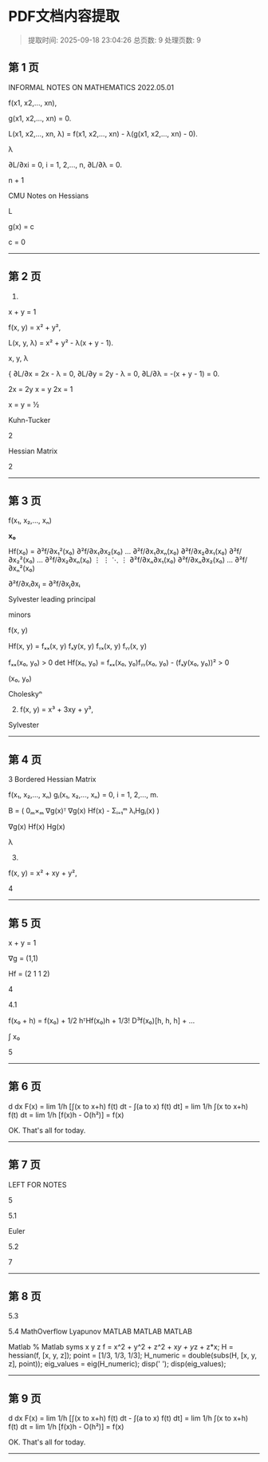 # PDF文档内容提取
> 提取时间: 2025-09-18 23:04:26
> 总页数: 9
> 处理页数: 9

## 第 1 页

INFORMAL NOTES ON
MATHEMATICS
2022.05.01

f(x1, x2,..., xn),

g(x1, x2,..., xn) = 0.

L(x1, x2,..., xn, λ) = f(x1, x2,..., xn) - λ(g(x1, x2,..., xn) - 0).

λ

∂L/∂xi = 0, i = 1, 2,..., n,  ∂L/∂λ = 0.

n + 1

CMU Notes on Hessians

L

g(x) = c

c = 0

---

## 第 2 页

1.

x + y = 1

f(x, y) = x² + y²,

L(x, y, λ) = x² + y² - λ(x + y - 1).

x, y, λ

{ ∂L/∂x = 2x - λ = 0,
∂L/∂y = 2y - λ = 0,
∂L/∂λ = -(x + y - 1) = 0.

2x = 2y  x = y  2x = 1

x = y = ½

Kuhn-Tucker

2

Hessian Matrix

2

---

## 第 3 页

f(x₁, x₂,..., xₙ)

**x₀**

Hf(x₀) = 
∂²f/∂x₁²(x₀)  ∂²f/∂x₁∂x₂(x₀) ... ∂²f/∂x₁∂xₙ(x₀)
∂²f/∂x₂∂x₁(x₀)  ∂²f/∂x₂²(x₀) ... ∂²f/∂x₂∂xₙ(x₀)
⋮ ⋮ ⋱ ⋮
∂²f/∂xₙ∂x₁(x₀)  ∂²f/∂xₙ∂x₂(x₀) ... ∂²f/∂xₙ²(x₀)

∂²f/∂xᵢ∂xⱼ = ∂²f/∂xⱼ∂xᵢ

Sylvester leading principal

minors

f(x, y)

Hf(x, y) = 
fₓₓ(x, y)  fₓy(x, y)
fᵧₓ(x, y)  fᵧᵧ(x, y)

fₓₓ(x₀, y₀) > 0
det Hf(x₀, y₀) = fₓₓ(x₀, y₀)fᵧᵧ(x₀, y₀) - (fₓy(x₀, y₀))² > 0

(x₀, y₀)

Choleskyⁿ

2.  f(x, y) = x³ + 3xy + y³,

Sylvester

---

## 第 4 页

3 Bordered Hessian Matrix

f(x₁, x₂,..., xₙ)
gᵢ(x₁, x₂,..., xₙ) = 0, i = 1, 2,..., m.

B = 
(
0ₘ×ₘ  ∇g(x)ᵀ
∇g(x)  Hf(x) - Σᵢ₌₁ᵐ λᵢHgᵢ(x)
)

∇g(x) Hf(x) Hg(x)

λ

3.
f(x, y) = x² + xy + y²,

4

---

## 第 5 页

x + y = 1

∇g = (1,1)

Hf = (2 1
     1 2)

4

4.1

f(x₀ + h) = f(x₀) + 1/2 hᵀHf(x₀)h + 1/3! D³f(x₀)[h, h, h] + ...

∫ x₀

5

---

## 第 6 页

d
dx
F(x) = lim 1/h [∫(x to x+h) f(t) dt - ∫(a to x) f(t) dt]
= lim 1/h ∫(x to x+h) f(t) dt
= lim 1/h [f(x)h - O(h²)]
= f(x)

OK. That's all for today.

---

## 第 7 页

LEFT FOR NOTES

5

5.1

Euler

5.2

7

---

## 第 8 页

5.3

5.4
MathOverflow Lyapunov
MATLAB
MATLAB
MATLAB

Matlab
% Matlab
syms x y z
f = x^2 + y^2 + z^2 + x*y + y*z + z*x;
H = hessian(f, [x, y, z]);
point = [1/3, 1/3, 1/3];
H_numeric = double(subs(H, [x, y, z], point));
eig_values = eig(H_numeric);
disp(' ');
disp(eig_values);

---

## 第 9 页

d
dx
F(x) = lim 1/h [∫(x to x+h) f(t) dt - ∫(a to x) f(t) dt]
= lim 1/h ∫(x to x+h) f(t) dt
= lim 1/h [f(x)h - O(h²)]
= f(x)

OK. That's all for today.

---

